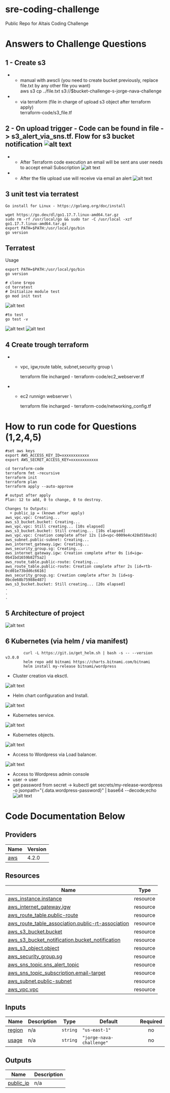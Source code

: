 # sre-coding-challenge
Public Repo for Altais Coding Challenge

# Answers to Challenge Questions
## 1 - Create s3 
* * manual with awscli (you need to create bucket previously, replace file.txt by any other file you want)  \
    aws s3 cp ../file.txt  s3://$bucket-challenge-s-jorge-nava-challenge
* * via terraform (file in charge of upload s3 object after terraform apply) \
 terraform-code/s3_file.tf
 
## 2 - On upload trigger - Code can be found in file ->  s3_alert_via_sns.tf. Flow for s3 bucket notification ![alt text](./images/s3-flow.PNG "sns")
* * After Terraform code execution an email will be sent ans user needs to accept email Subscription ![alt text](./images/sns-subscription.PNG "sns")
* *  After the file upload use will receive via email an alert  ![alt text](./images/email-alert.png "alert")

## 3 unit test via terratest
```
Go install for Linux - https://golang.org/doc/install

wget https://go.dev/dl/go1.17.7.linux-amd64.tar.gz
sudo rm -rf /usr/local/go && sudo tar -C /usr/local -xzf go1.17.7.linux-amd64.tar.gz
export PATH=$PATH:/usr/local/go/bin
go version
```

## Terratest 
Usage
```
export PATH=$PATH:/usr/local/go/bin
go version

# clone $repo
cd terratest 
# Initialize module test
go mod init test
```
![alt text](./images/TERRATEST0.png "test")

```
#to test 
go test -v
 ```
 ![alt text](./images/TERRATEST1.png "test")
 ![alt text](./images/TERRATEST2.PNG "test")
 
## 4 Create trough terraform
* * vpc, igw,route table, subnet,security group \

    terraform file incharged  - terraform-code/ec2_webserver.tf
* * ec2 runnign webserver \

    terraform file incharged  - terraform-code/networking_config.tf

    
# How to run code for Questions (1,2,4,5)
```
#set aws keys
export AWS_ACCESS_KEY_ID=xxxxxxxxxxxx
export AWS_SECRET_ACCESS_KEY=xxxxxxxxxxxx

cd terraform-code
terraform fmt -recursive
terraform init
terraform plan
terraform apply --auto-approve

# output after apply
Plan: 12 to add, 0 to change, 0 to destroy.

Changes to Outputs:
  + public_ip = (known after apply)
aws_vpc.vpc: Creating...
aws_s3_bucket.bucket: Creating...
aws_vpc.vpc: Still creating... [10s elapsed]
aws_s3_bucket.bucket: Still creating... [10s elapsed]
aws_vpc.vpc: Creation complete after 12s [id=vpc-0009e4c428d558ac8]
aws_subnet.public-subnet: Creating...
aws_internet_gateway.igw: Creating...
aws_security_group.sg: Creating...
aws_internet_gateway.igw: Creation complete after 0s [id=igw-0b41bd1659b82f5a2]
aws_route_table.public-route: Creating...
aws_route_table.public-route: Creation complete after 2s [id=rtb-0cd01e73bdd6c6616]
aws_security_group.sg: Creation complete after 3s [id=sg-0bcde68b75988e487]
aws_s3_bucket.bucket: Still creating... [20s elapsed]
.
.
.
```
## 5 Architecture of project
![alt text](./images/sre-challenge-diagram.drawio.png "architecture")
## 6  Kubernetes (via helm / via manifest)
```
        curl -L https://git.io/get_helm.sh | bash -s -- --version v3.0.0
        helm repo add bitnami https://charts.bitnami.com/bitnami
        helm install my-release bitnami/wordpress 
```

 * Cluster creation via eksctl.

![alt text](./images/kubernets-workpress-install-helm.png "")

 * Helm chart configuration  and Install.

![alt text](./images/kubernets-workpress-install-helm1.png "")

 * Kubernetes service.

![alt text](./images/kubernets-workpress-install-helm2.png "")

 * Kubernetes objects.

![alt text](./images/kubernets-workpress-install-helm2.5.png "")

 * Access to Wordpress via Load balancer.

![alt text](./images/kubernets-workpress-install-helm3.png "")
 * Access to Wordpress admin console
 * user -> user
 * get password from secret   -> kubectl get secrets/my-release-wordpress -o jsonpath="{.data.wordpress-password}" | base64 --decode;echo
![alt text](./images/kubernets-workpress-install-helm4.png "")

# Code Documentation Below




## Providers

| Name | Version |
|------|---------|
| <a name="provider_aws"></a> [aws](#provider\_aws) | 4.2.0 |

## Resources

| Name | Type |
|------|------|
| [aws_instance.instance](https://registry.terraform.io/providers/hashicorp/aws/latest/docs/resources/instance) | resource |
| [aws_internet_gateway.igw](https://registry.terraform.io/providers/hashicorp/aws/latest/docs/resources/internet_gateway) | resource |
| [aws_route_table.public-route](https://registry.terraform.io/providers/hashicorp/aws/latest/docs/resources/route_table) | resource |
| [aws_route_table_association.public-rt-association](https://registry.terraform.io/providers/hashicorp/aws/latest/docs/resources/route_table_association) | resource |
| [aws_s3_bucket.bucket](https://registry.terraform.io/providers/hashicorp/aws/latest/docs/resources/s3_bucket) | resource |
| [aws_s3_bucket_notification.bucket_notification](https://registry.terraform.io/providers/hashicorp/aws/latest/docs/resources/s3_bucket_notification) | resource |
| [aws_s3_object.object](https://registry.terraform.io/providers/hashicorp/aws/latest/docs/resources/s3_object) | resource |
| [aws_security_group.sg](https://registry.terraform.io/providers/hashicorp/aws/latest/docs/resources/security_group) | resource |
| [aws_sns_topic.sns_alert_topic](https://registry.terraform.io/providers/hashicorp/aws/latest/docs/resources/sns_topic) | resource |
| [aws_sns_topic_subscription.email-target](https://registry.terraform.io/providers/hashicorp/aws/latest/docs/resources/sns_topic_subscription) | resource |
| [aws_subnet.public-subnet](https://registry.terraform.io/providers/hashicorp/aws/latest/docs/resources/subnet) | resource |
| [aws_vpc.vpc](https://registry.terraform.io/providers/hashicorp/aws/latest/docs/resources/vpc) | resource |

## Inputs

| Name | Description | Type | Default | Required |
|------|-------------|------|---------|:--------:|
| <a name="input_region"></a> [region](#input\_region) | n/a | `string` | `"us-east-1"` | no |
| <a name="input_usage"></a> [usage](#input\_usage) | n/a | `string` | `"jorge-nava-challenge"` | no |

## Outputs

| Name | Description |
|------|-------------|
| <a name="output_public_ip"></a> [public\_ip](#output\_public\_ip) | n/a |
